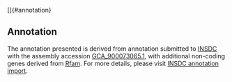 []{#annotation}

Annotation
----------

The annotation presented is derived from annotation submitted to
[INSDC](http://www.insdc.org) with the assembly accession
[GCA\_900073065.1](http://www.ebi.ac.uk/ena/data/view/GCA_900073065.1),
with additional non-coding genes derived from
[Rfam](http://rfam.xfam.org/). For more details, please visit [INSDC
annotation
import](http://ensemblgenomes.org/info/data/insdc_annotation).
